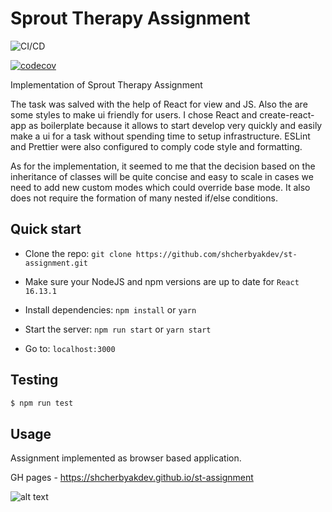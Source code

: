 # Sprout Therapy Assignment

![CI/CD](https://github.com/shcherbyakdev/st-assignment/workflows/CI/CD/badge.svg)

[![codecov](https://codecov.io/gh/shcherbyakdev/st-assignment/branch/master/graph/badge.svg)](https://codecov.io/gh/shcherbyakdev/st-assignment)

Implementation of Sprout Therapy Assignment

The task was salved with the help of React for view and JS. Also the are some styles to make ui friendly for users. I chose React and create-react-app as boilerplate because it allows to start develop very quickly and easily make a ui for a task without spending time to setup infrastructure.
ESLint and Prettier were also configured to comply code style and formatting.

As for the implementation, it seemed to me that the decision based on the inheritance of classes will be quite concise and easy to scale in cases we need to add new custom modes which could override base mode. It also does not require the formation of many nested if/else conditions.

## Quick start

- Clone the repo: `git clone https://github.com/shcherbyakdev/st-assignment.git`

- Make sure your NodeJS and npm versions are up to date for `React 16.13.1`

- Install dependencies: `npm install` or `yarn`

- Start the server: `npm run start` or `yarn start`

- Go to: `localhost:3000`

## Testing

```sh
$ npm run test
```

## Usage

Assignment implemented as browser based application.

GH pages - https://shcherbyakdev.github.io/st-assignment

![alt text](https://user-images.githubusercontent.com/22860759/86539984-c5101d80-bf09-11ea-897a-3fa49e52e504.png)
